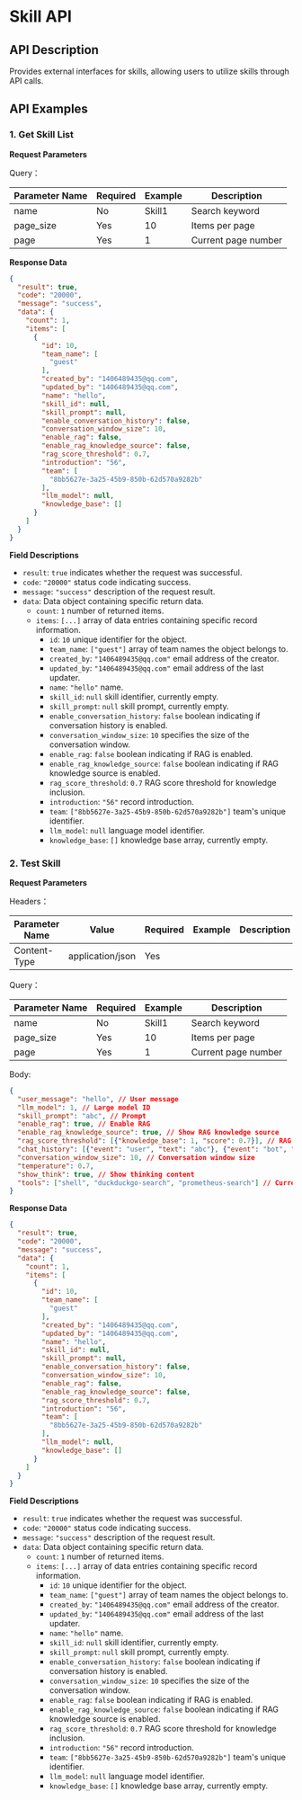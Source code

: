# Skill API

## API Description

Provides external interfaces for skills, allowing users to utilize skills through API calls.

## API Examples

### 1. Get Skill List

**Request Parameters**

Query：

| Parameter Name | Required | Example | Description |
|---------------|----------|----------|-------------|
| name          | No       | Skill1   | Search keyword |
| page_size     | Yes      | 10       | Items per page |
| page          | Yes      | 1        | Current page number |

**Response Data**

~~~json
{
  "result": true,
  "code": "20000",
  "message": "success",
  "data": {
    "count": 1,
    "items": [
      {
        "id": 10,
        "team_name": [
          "guest"
        ],
        "created_by": "1406489435@qq.com",
        "updated_by": "1406489435@qq.com",
        "name": "hello",
        "skill_id": null,
        "skill_prompt": null,
        "enable_conversation_history": false,
        "conversation_window_size": 10,
        "enable_rag": false,
        "enable_rag_knowledge_source": false,
        "rag_score_threshold": 0.7,
        "introduction": "56",
        "team": [
          "8bb5627e-3a25-45b9-850b-62d570a9282b"
        ],
        "llm_model": null,
        "knowledge_base": []
      }
    ]
  }
}
~~~

**Field Descriptions**

- `result`: `true` indicates whether the request was successful.
- `code`: `"20000"` status code indicating success.
- `message`: `"success"` description of the request result.
- `data`: Data object containing specific return data.
  - `count`: `1` number of returned items.
  - `items`: `[...]` array of data entries containing specific record information.
    - `id`: `10` unique identifier for the object.
    - `team_name`: `["guest"]` array of team names the object belongs to.
    - `created_by`: `"1406489435@qq.com"` email address of the creator.
    - `updated_by`: `"1406489435@qq.com"` email address of the last updater.
    - `name`: `"hello"` name.
    - `skill_id`: `null` skill identifier, currently empty.
    - `skill_prompt`: `null` skill prompt, currently empty.
    - `enable_conversation_history`: `false` boolean indicating if conversation history is enabled.
    - `conversation_window_size`: `10` specifies the size of the conversation window.
    - `enable_rag`: `false` boolean indicating if RAG is enabled.
    - `enable_rag_knowledge_source`: `false` boolean indicating if RAG knowledge source is enabled.
    - `rag_score_threshold`: `0.7` RAG score threshold for knowledge inclusion.
    - `introduction`: `"56"` record introduction.
    - `team`: `["8bb5627e-3a25-45b9-850b-62d570a9282b"]` team's unique identifier.
    - `llm_model`: `null` language model identifier.
    - `knowledge_base`: `[]` knowledge base array, currently empty.

### 2. Test Skill

**Request Parameters**

Headers：

| Parameter Name | Value            | Required | Example | Description |
|---------------|------------------|----------|---------|-------------|
| Content-Type  | application/json | Yes      |         |             |

Query：

| Parameter Name | Required | Example | Description |
|---------------|----------|----------|-------------|
| name          | No       | Skill1   | Search keyword |
| page_size     | Yes      | 10       | Items per page |
| page          | Yes      | 1        | Current page number |

Body:

~~~json
{
  "user_message": "hello", // User message
  "llm_model": 1, // Large model ID
  "skill_prompt": "abc", // Prompt
  "enable_rag": true, // Enable RAG
  "enable_rag_knowledge_source": true, // Show RAG knowledge source
  "rag_score_threshold": [{"knowledge_base": 1, "score": 0.7}], // RAG score threshold
  "chat_history": [{"event": "user", "text": "abc"}, {"event": "bot", "text": "ab"}], // Chat history
  "conversation_window_size": 10, // Conversation window size
  "temperature": 0.7,
  "show_think": true, // Show thinking content
  "tools": ["shell", "duckduckgo-search", "prometheus-search"] // Currently only these three are supported
}
~~~

**Response Data**

~~~json
{
  "result": true,
  "code": "20000",
  "message": "success",
  "data": {
    "count": 1,
    "items": [
      {
        "id": 10,
        "team_name": [
          "guest"
        ],
        "created_by": "1406489435@qq.com",
        "updated_by": "1406489435@qq.com",
        "name": "hello",
        "skill_id": null,
        "skill_prompt": null,
        "enable_conversation_history": false,
        "conversation_window_size": 10,
        "enable_rag": false,
        "enable_rag_knowledge_source": false,
        "rag_score_threshold": 0.7,
        "introduction": "56",
        "team": [
          "8bb5627e-3a25-45b9-850b-62d570a9282b"
        ],
        "llm_model": null,
        "knowledge_base": []
      }
    ]
  }
}
~~~

**Field Descriptions**

- `result`: `true` indicates whether the request was successful.
- `code`: `"20000"` status code indicating success.
- `message`: `"success"` description of the request result.
- `data`: Data object containing specific return data.
  - `count`: `1` number of returned items.
  - `items`: `[...]` array of data entries containing specific record information.
    - `id`: `10` unique identifier for the object.
    - `team_name`: `["guest"]` array of team names the object belongs to.
    - `created_by`: `"1406489435@qq.com"` email address of the creator.
    - `updated_by`: `"1406489435@qq.com"` email address of the last updater.
    - `name`: `"hello"` name.
    - `skill_id`: `null` skill identifier, currently empty.
    - `skill_prompt`: `null` skill prompt, currently empty.
    - `enable_conversation_history`: `false` boolean indicating if conversation history is enabled.
    - `conversation_window_size`: `10` specifies the size of the conversation window.
    - `enable_rag`: `false` boolean indicating if RAG is enabled.
    - `enable_rag_knowledge_source`: `false` boolean indicating if RAG knowledge source is enabled.
    - `rag_score_threshold`: `0.7` RAG score threshold for knowledge inclusion.
    - `introduction`: `"56"` record introduction.
    - `team`: `["8bb5627e-3a25-45b9-850b-62d570a9282b"]` team's unique identifier.
    - `llm_model`: `null` language model identifier.
    - `knowledge_base`: `[]` knowledge base array, currently empty.
